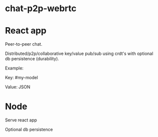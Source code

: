 # chat-p2p-webrtc


# React app
Peer-to-peer chat.

Distributed/p2p/collaborative key/value pub/sub using crdt's with optional db persistence (durability).


Example:

Key: #my-model

Value: JSON


# Node

Serve react app

Optional db persistence





